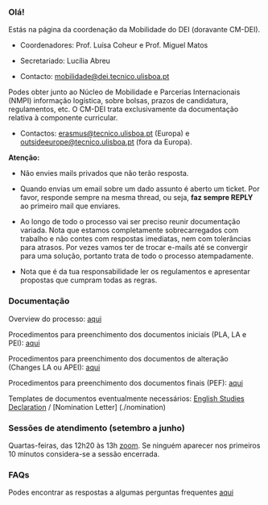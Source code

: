 ### Olá!
Estás na página da coordenação da Mobilidade do DEI (doravante CM-DEI).

- Coordenadores: Prof. Luísa Coheur e Prof. Miguel Matos

- Secretariado: Lucília Abreu

- Contacto: mobilidade@dei.tecnico.ulisboa.pt

Podes obter junto ao Núcleo de Mobilidade e Parcerias Internacionais (NMPI) informação logística, sobre bolsas, prazos de candidatura, regulamentos, etc. O CM-DEI trata exclusivamente da documentação relativa à componente curricular.

- Contactos: erasmus@tecnico.ulisboa.pt (Europa) e outsideeurope@tecnico.ulisboa.pt (fora da Europa).

**Atenção:**

- Não envies mails privados que não terão resposta. 

- Quando envias um email sobre um dado assunto é aberto um ticket. Por favor, responde sempre na mesma thread, ou seja, **faz sempre REPLY** ao primeiro mail que enviares.

- Ao longo de todo o processo vai ser preciso reunir documentação variada. Nota que estamos completamente sobrecarregados com trabalho e não contes com respostas imediatas, nem com tolerâncias para atrasos. Por vezes vamos ter de trocar e-mails até se convergir para uma solução, portanto trata de todo o processo atempadamente.

- Nota que é da tua responsabilidade ler os regulamentos e apresentar propostas que cumpram todas as regras.

### Documentação

Overview do processo: [aqui](./overview.md)

Procedimentos para preenchimento dos documentos iniciais (PLA, LA e PEI): [aqui](./iniciais)

Procedimentos para preenchimento dos documentos de alteração (Changes LA ou APEI): [aqui](./alterações)

Procedimentos para preenchimento dos documentos finais (PEF): [aqui](finais)

Templates de documentos eventualmente necessários: [English Studies Declaration](./english) / [Nomination Letter] (./nomination)

### Sessões de atendimento (setembro a junho)

Quartas-feiras, das 12h20 às 13h [zoom](https://videoconf-colibri.zoom.us/j/9508949325). Se ninguém aparecer nos primeiros 10 minutos considera-se a sessão encerrada.

### FAQs

Podes encontrar as respostas a algumas perguntas frequentes [aqui](./faqs)
